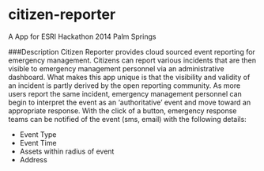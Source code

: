 citizen-reporter
================

A App for ESRI Hackathon 2014 Palm Springs 

###Description
Citizen Reporter provides cloud sourced event reporting for emergency management.  Citizens can report various incidents that are then visible to emergency management personnel via an administrative dashboard.  What makes this app unique is that the visibility and validity of an incident is partly derived by the open reporting community.  As more users report the same incident, emergency management personnel can begin to interpret the event as an ‘authoritative’ event and move toward an appropriate response.  With the click of a button, emergency response teams can be notified of the event (sms, email) with the following details:

* Event Type
* Event Time
* Assets within radius of event
* Address




